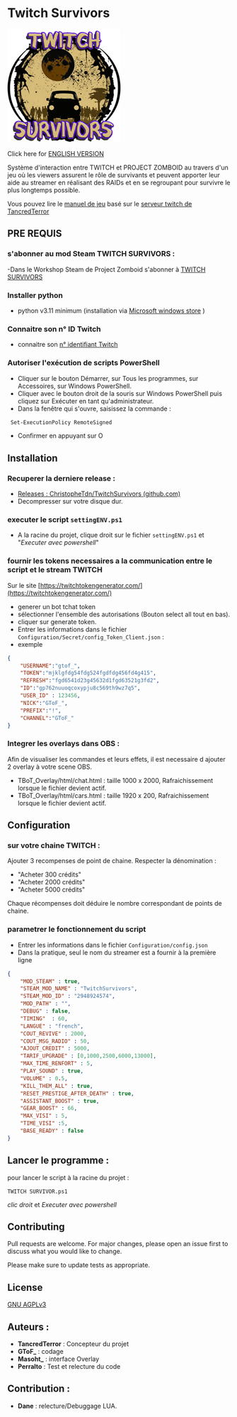 # Twitch Survivors

![Twitch Survivors Logo](TBoT-PZ/TwitchSurvivors/Contents/mods/TwitchSurvivors/logo.png?raw=true)

Click here for [ENGLISH VERSION](Readme.English.md)

Système d'interaction entre TWITCH et PROJECT ZOMBOID au travers d'un jeu où les viewers assurent le rôle de survivants et peuvent apporter leur aide au streamer en réalisant des RAIDs et en se regroupant pour survivre le plus longtemps possible.

Vous pouvez lire le [manuel de jeu](manual/fr/manual_fr.md) basé sur le [serveur twitch de TancredTerror](https://www.twitch.tv/tancredterror)

## PRE REQUIS

### s'abonner au  mod Steam TWITCH SURVIVORS :

-Dans le Workshop Steam de Project Zomboid s'abonner à [TWITCH SURVIVORS](https://steamcommunity.com/sharedfiles/filedetails/?id=2953058959&searchtext=twitch)

### Installer python

- python v3.11  minimum (installation via [Microsoft windows store](https://apps.microsoft.com/store/detail/python-311/9NRWMJP3717K) )

### Connaitre son n° ID Twitch

- connaitre son [n° identifiant Twitch](https://streamscharts.com/tools/convert-username)

### Autoriser l'exécution de scripts PowerShell

- Cliquer sur le bouton Démarrer, sur Tous les programmes, sur Accessoires, sur Windows PowerShell.
- Cliquer avec le bouton droit de la souris sur Windows PowerShell puis cliquez sur Exécuter en tant qu'administrateur.
- Dans la fenêtre qui s'ouvre, saisissez la commande :

```bash
 Set-ExecutionPolicy RemoteSigned
```

- Confirmer en appuyant sur O

## Installation  

### Recuperer la derniere release :

* [Releases : ChristopheTdn/TwitchSurvivors (github.com)](https://github.com/ChristopheTdn/TwitchSurvivors/releases)
* Decompresser sur votre disque dur.

### executer le script `settingENV.ps1`

- A la racine du projet, clique droit sur le fichier `settingENV.ps1` et "*Executer avec powershell*"

### fournir les tokens necessaires a la communication entre le script et le stream TWITCH

 Sur le site [https://twitchtokengenerator.com/](https://twitchtokengenerator.com/)

- generer un bot tchat token
- sélectionner l'ensemble des autorisations  (Bouton select all tout en bas).
- cliquer sur generate token.
- Entrer les informations dans le fichier `Configuration/Secret/config_Token_Client.json` :
- exemple

```json
{
    "USERNAME":"gtof_",
    "TOKEN":"mjklgfdg54fdg524fgdfdg456fd4g415",
    "REFRESH":"fgd6541d23g45632d1fgd63521g3fd2",
    "ID":"gp762nuuoqcoxypju8c569th9wz7q5",
    "USER_ID" : 123456,
    "NICK":"GToF_",
    "PREFIX":"!",
    "CHANNEL":"GToF_"
}
```

### Integrer les overlays dans OBS :

 Afin de visualiser les commandes et leurs effets, il est necessaire d ajouter 2 overlay à  votre scene OBS.

- TBoT_Overlay/html/chat.html : taille 1000 x 2000, Rafraichissement lorsque le fichier devient actif.
- TBoT_Overlay/html/cars.html : taille 1920 x 200, Rafraichissement lorsque le fichier devient actif.

## Configuration

### sur votre chaine TWITCH :

Ajouter 3 recompenses de point de chaine. Respecter la dénomination :

- "Acheter 300 crédits"
- "Acheter 2000 crédits"
- "Acheter 5000 crédits"

Chaque récompenses doit déduire le nombre correspondant de points de chaine.

### parametrer le fonctionnement du script

- Entrer les informations dans le fichier `Configuration/config.json`
- Dans la pratique, seul le nom du streamer est a fournir à la première ligne

```json
{
    "MOD_STEAM" : true,
    "STEAM_MOD_NAME" : "TwitchSurvivors",
    "STEAM_MOD_ID" : "2948924574",
    "MOD_PATH" : "",
    "DEBUG" : false,
    "TIMING"  : 60,
    "LANGUE" : "french",
    "COUT_REVIVE" : 2000,
    "COUT_MSG_RADIO" : 50,
    "AJOUT_CREDIT" : 5000,
    "TARIF_UPGRADE" : [0,1000,2500,6000,13000],
    "MAX_TIME_RENFORT" : 5,
    "PLAY_SOUND" : true,
    "VOLUME" : 0.5,
    "KILL_THEM_ALL" : true,
    "RESET_PRESTIGE_AFTER_DEATH" : true,
    "ASSISTANT_BOOST" : true,
    "GEAR_BOOST" : 66,
    "MAX_VISI" : 5,
    "TIME_VISI" :5,
    "BASE_READY" : false
}
```

## Lancer le programme :

pour lancer le script à la racine du projet :

```
TWITCH SURVIVOR.ps1
```

*clic droit* et *Executer avec powershell*

## Contributing

Pull requests are welcome. For major changes, please open an issue first
to discuss what you would like to change.

Please make sure to update tests as appropriate.

## License

[GNU AGPLv3](https://choosealicense.com/licenses/agpl-3.0/)

## Auteurs :

- **TancredTerror** : Concepteur du projet
- **GToF_** : codage
- **Masoht_** : interface Overlay
- **Perralto** : Test et relecture du code

## Contribution :

- **Dane** : relecture/Debuggage LUA.
